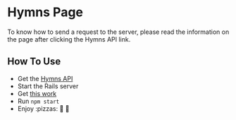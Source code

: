# Hymns Page
To know how to send a request to the server, please read the information on the page after clicking the Hymns API link. 

## How To Use
* Get the [Hymns API](https://github.com/caanietie/gospel-hymns)
* Start the Rails server
* Get [this work](https://github.com/caanietie/hymns-page-react)
* Run `npm start`
* Enjoy :pizzas: :baby_bottle: :baby_bottle:
